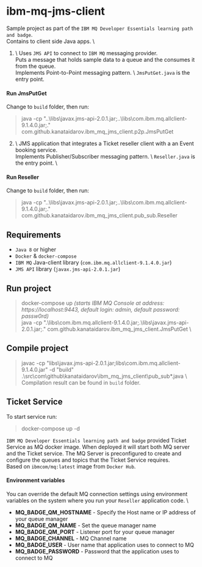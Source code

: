 # ibm-mq-jms-client

Sample project as part of the `IBM MQ Developer Essentials learning path and badge`. \
Contains to client side Java apps. \ 

1) \ 
Uses `JMS API` to connect to `IBM MQ` messaging provider. \
Puts a message that holds sample data to a queue and the consumes it from the queue. \
Implements Point-to-Point messaging pattern. \ 
`JmsPutGet.java` is the entry point. 

#### Run JmsPutGet 
Change to `build` folder, then run: 
> java -cp "..\libs\javax.jms-api-2.0.1.jar;..\libs\com.ibm.mq.allclient-9.1.4.0.jar;." com.github.kanataidarov.ibm_mq_jms_client.p2p.JmsPutGet 

2) \ 
JMS application that integrates a Ticket reseller client with a an Event booking service. \
Implements Publisher/Subscriber messaging pattern. \ 
`Reseller.java` is the entry point. \ 

#### Run Reseller 
Change to `build` folder, then run: 
> java -cp "..\libs\javax.jms-api-2.0.1.jar;..\libs\com.ibm.mq.allclient-9.1.4.0.jar;." com.github.kanataidarov.ibm_mq_jms_client.pub_sub.Reseller

## Requirements
 - `Java 8` or higher 
 - `Docker` & `docker-compose` 
 - `IBM MQ` Java-client library (`com.ibm.mq.allclient-9.1.4.0.jar`)
 - `JMS API` library (`javax.jms-api-2.0.1.jar`)

## Run project 
> docker-compose up *(starts IBM MQ Console at address: https://localhost:9443, default login: admin, default password: passw0rd)* \
> java -cp ".\libs\com.ibm.mq.allclient-9.1.4.0.jar;.\libs\javax.jms-api-2.0.1.jar;." com.github.kanataidarov.ibm_mq_jms_client.JmsPutGet \

## Compile project 
>  javac -cp "libs\javax.jms-api-2.0.1.jar;libs\com.ibm.mq.allclient-9.1.4.0.jar" -d "build\" .\src\com\github\kanataidarov\ibm_mq_jms_client\pub_sub\*.java \ 
Compilation result can be found in `build` folder. 

## Ticket Service
To start service run: 
> docker-compose up -d 

`IBM MQ Developer Essentials learning path and badge` provided Ticket Service as MQ docker image. When deployed it will start both MQ server and the Ticket service. The MQ Server is preconfigured to create and configure the queues and topics that the Ticket Service requires. \
Based on `ibmcom/mq:latest` image from `Docker Hub`. 

#### Environment variables
You can override the default MQ connection settings using environment variables on the system where you run your `Reseller` application code. \

* **MQ_BADGE_QM_HOSTNAME** - Specify the Host name or IP address of your queue manager
* **MQ_BADGE_QM_NAME** - Set the queue manager name
* **MQ_BADGE_QM_PORT** - Listener port for your queue manager
* **MQ_BADGE_CHANNEL** - MQ Channel name
* **MQ_BADGE_USER** - User name that application uses to connect to MQ
* **MQ_BADGE_PASSWORD** - Password that the application uses to connect to MQ
